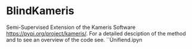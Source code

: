 # BlindKameris
Semi-Supervised Extension of the Kameris Software https://pypi.org/project/kameris/. For a detailed desciption of the method and to see an overview of the code see. ``Ùnifiend.ipyn
